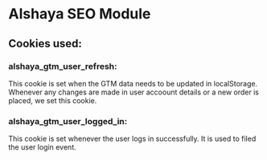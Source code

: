 # Alshaya SEO Module

## Cookies used:

### alshaya_gtm_user_refresh: 
This cookie is set when the GTM data needs to be updated in localStorage.
Whenever any changes are made in user accoount details or a new order is placed, we set this cookie.

### alshaya_gtm_user_logged_in:
This cookie is set whenever the user logs in successfully. It is used to filed the user login event.

